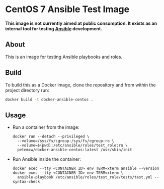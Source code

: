 # CentOS 7 Ansible Test Image

**This image is not currently aimed at public consumption. It exists as an internal tool for testing [Ansible](http://www.ansibleworks.com/) development.**

## About

This is an image for testing Ansible playbooks and roles.

## Build

To build this as a Docker image, clone the repository and from within the project directory run:

```bash
docker build -t docker-ansible-centos .
```

## Usage

- Run a container from the image:

  ```
  docker run --detach --privileged \
    --volume=/sys/fs/cgroup:/sys/fs/cgroup:ro \
    --volume=$(pwd):/etc/ansible/roles/test_role:ro \
    petemcw/docker-ansible-centos:latest /usr/sbin/init
  ```

- Run Ansible inside the container:

  ```
  docker exec --tty <CONTAINER ID> env TERM=xterm ansible --version
  docker exec --tty <CONTAINER ID> env TERM=xterm \
    ansible-playbook /etc/ansible/roles/test_role/tests/test.yml --syntax-check
  ```
